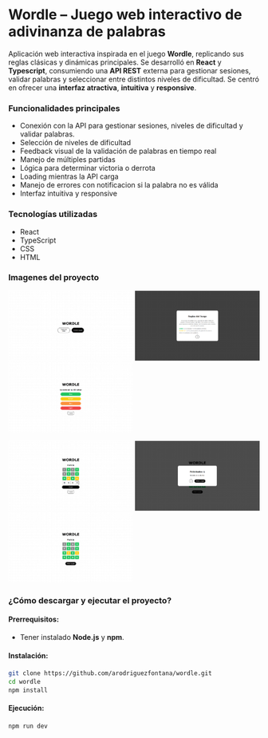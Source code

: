 # Wordle – Juego web interactivo de adivinanza de palabras

Aplicación web interactiva inspirada en el juego **Wordle**, replicando sus reglas clásicas y dinámicas principales.
Se desarrolló en **React** y **Typescript**, consumiendo una **API REST** externa para gestionar sesiones, validar palabras y seleccionar entre distintos niveles de dificultad. Se centró en ofrecer una **interfaz atractiva**, **intuitiva** y **responsive**.

### Funcionalidades principales
- Conexión con la API para gestionar sesiones, niveles de dificultad y validar palabras.
- Selección de niveles de dificultad
- Feedback visual de la validación de palabras en tiempo real
- Manejo de múltiples partidas
- Lógica para determinar victoria o derrota
- Loading mientras la API carga
- Manejo de errores con notificacion si la palabra no es válida
- Interfaz intuitiva y responsive

### Tecnologías utilizadas
- React
- TypeScript
- CSS
- HTML

### Imagenes del proyecto

<p>
  <img src="./images/1.png" alt="Imagen del proyecto" width="250"/>
  <img src="./images/2.png" alt="Imagen del proyecto" width="250"/>
  <img src="./images/3.png" alt="Imagen del proyecto" width="250"/>
</p>
<p>
  <img src="./images/4.png" alt="Imagen del proyecto" width="250"/>
  <img src="./images/5.png" alt="Imagen del proyecto" width="250"/>
  <img src="./images/6.png" alt="Imagen del proyecto" width="250"/>
</p>

### ¿Cómo descargar y ejecutar el proyecto?

#### Prerrequisitos:
- Tener instalado **Node.js** y **npm**.
 
#### Instalación:
```bash
git clone https://github.com/arodriguezfontana/wordle.git
cd wordle
npm install
```

#### Ejecución:
```bash
npm run dev
```
